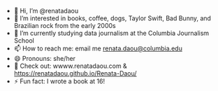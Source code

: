 - 👋 Hi, I’m @renatadaou
- 👀 I’m interested in books, coffee, dogs, Taylor Swift, Bad Bunny, and Brazilian rock from the early 2000s
- 🌱 I’m currently studying data journalism at the Columbia Journalism School
- 📫 How to reach me: email me renata.daou@columbia.edu
- 😄 Pronouns: she/her
- 🩷 Check out: wwww.renatadaou.com & https://renatadaou.github.io/Renata-Daou/
- ⚡ Fun fact: I wrote a book at 16!
